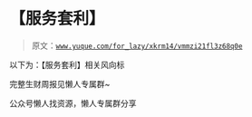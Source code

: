 # 【服务套利】

> 原文：[`www.yuque.com/for_lazy/xkrm14/vmmzi21fl3z68q0e`](https://www.yuque.com/for_lazy/xkrm14/vmmzi21fl3z68q0e)

以下为：【服务套利】相关风向标

完整生财周报见懒人专属群~

公众号懒人找资源，懒人专属群分享

